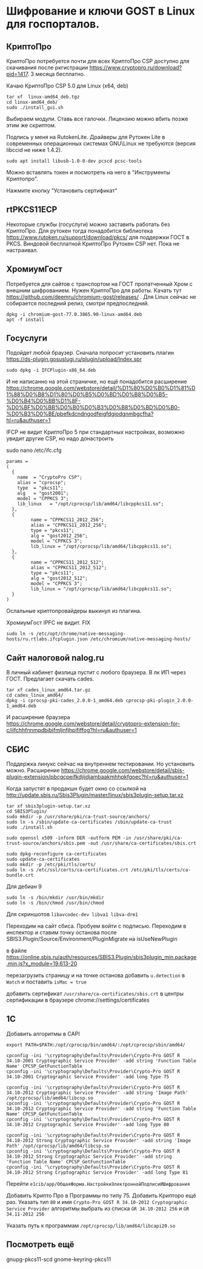 Шифрование и ключи GOST в Linux для госпорталов.
===

КриптоПро
---

КриптоПро потребуется почти для всех
КриптоПро CSP доступно для скачивания после ркгистрации https://www.cryptopro.ru/download?pid=1417. 3 месяца бесплатно.

Качаю КриптоПро CSP 5.0 для Linux (x64, deb)

```
tar xf  linux-amd64_deb.tgz 
cd linux-amd64_deb/
sudo ./install_gui.sh 
```

Выбираем модули. Ставь все галочки. Лицензию можно вбить позже этим же скриптом. 

Подпись у меня на RutokenLite. Драйверы для Рутокен Lite в современных операционных системах GNU\Linux не требуются (версия libccid не ниже 1.4.2). 

```
sudo apt install libusb-1.0-0-dev pcscd pcsc-tools
```

Можно вставлять токен и посмотреть на него в "Инструменты Криптопро".

Нажмите кнопку "Установить сертификат"




rtPKCS11ECP
---

Некоторые службы (госуслуги) можно заставить работать без КриптоПро. 
Для рутокен тогда понадобится библиотека https://www.rutoken.ru/support/download/pkcs/ для поддержки ГОСТ в PKCS.
Виндовой бесплатной КриптоПро Рутокен CSP нет. Пока не настраивал.



ХромиумГост
---


Потребуется для сайтов с транспортом на ГОСТ пропатченный Хром с внешним шифрованием. Нужен КриптоПро для работы.
Качать тут https://github.com/deemru/chromium-gost/releases/ . Для Linux сейчас не собирается последний релиз, смотри предпоследний.

```
dpkg -i chromium-gost-77.0.3865.90-linux-amd64.deb
apt -f install
```


Госуслуги
---

Подойдет любой браузер. Сначала попросит установить плагин https://ds-plugin.gosuslugi.ru/plugin/upload/Index.spr

```
sudo dpkg -i IFCPlugin-x86_64.deb 
```

И не написанно на этой страничке, но ещё понадобится расширение https://chrome.google.com/webstore/detail/%D1%80%D0%B0%D1%81%D1%88%D0%B8%D1%80%D0%B5%D0%BD%D0%B8%D0%B5-%D0%B4%D0%BB%D1%8F-%D0%BF%D0%BB%D0%B0%D0%B3%D0%B8%D0%BD%D0%B0-%D0%B3%D0%BE/pbefkdcndngodfeigfdgiodgnmbgcfha?hl=ru&authuser=1

IFCP не видит КриптоПро 5 при стандартных настройках, возможно увидит другие CSP, но надо донастроить


sudo nano /etc/ifc.cfg
```
params =
(
  {
    name  = "CryptoPro CSP";
    alias = "cprocsp";
    type  = "pkcs11";
    alg   = "gost2001";
    model = "CPPKCS 3";
    lib_linux   = "/opt/cprocsp/lib/amd64/libcppkcs11.so";
  },
  {
         name = "CPPKCS11_2012_256";
         alias = "CPPKCS11_2012_256";
         type = "pkcs11";
         alg = "gost2012_256";
         model = "CPPKCS 3";
         lib_linux = "/opt/cprocsp/lib/amd64/libcppkcs11.so";
  },
  {
         name = "CPPKCS11_2012_512";
         alias = "CPPKCS11_2012_512";
         type = "pkcs11";
         alg = "gost2012_512";
         model = "CPPKCS 3";
         lib_linux = "/opt/cprocsp/lib/amd64/libcppkcs11.so";
  }
)
```
Ослальные криптопровайдеры выкинул из плагина.

ХромиумГост IPFC не видит. FIX

```
sudo ln -s /etc/opt/chrome/native-messaging-hosts/ru.rtlabs.ifcplugin.json /etc/chromium/native-messaging-hosts/
```


Сайт налоговой nalog.ru
---

В личный кабинет физлица пустит с любого браузера. В лк ИП через ГОСТ.
Предлагает скачать cades.

```
tar xf cades_linux_amd64.tar.gz
cd cades_linux_amd64/
dpkg -i cprocsp-pki-cades_2.0.0-1_amd64.deb cprocsp-pki-plugin_2.0.0-1_amd64.deb
```

И расширение браузера https://chrome.google.com/webstore/detail/cryptopro-extension-for-c/iifchhfnnmpdbibifmljnfjhpififfog?hl=ru&authuser=1


СБИС
---

Поддержка линукс сейчас на внутреннем тестировании. Но установить можно. Расширение
https://chrome.google.com/webstore/detail/sbis-plugin-extension/pbcgcpeifkdjijdjambaakmhhpkfgoec?hl=ru&authuser=1

Когда запустят в продакшн будет окно со ссылкой на
http://update.sbis.ru/Sbis3Plugin/master/linux/sbis3plugin-setup.tar.xz

```
tar xf sbis3plugin-setup.tar.xz
cd SBIS3Plugin/
sudo mkdir -p /usr/share/pki/ca-trust-source/anchors/
sudo ln -s /sbin/update-ca-certificates /sbin/update-ca-trust
sudo ./install.sh

sudo openssl x509 -inform DER -outform PEM -in /usr/share/pki/ca-trust-source/anchors/sbis.pem -out /usr/share/ca-certificates/sbis.crt

sudo dpkg-reconfigure ca-certificates
sudo update-ca-certificates
sudo mkdir -p /etc/pki/tls/certs/
sudo ln -s /etc/ssl/certs/ca-certificates.crt /etc/pki/tls/certs/ca-bundle.crt
```

Для дебиан 9

```
sudo ln -s /bin/mkdir /usr/bin/mkdir
sudo ln -s /bin/chmod /usr/bin/chmod
```

Для скриншотов `libavcodec-dev libva1 libva-drm1`

Переходим на сайт сбиса. Пробуем войти с подписью.
Переходим в инспектор и ставим точку останова после SBIS3.Plugin/Source/Environment/PluginMigrate на isUseNewPlugin

в файле https://online.sbis.ru/auth/resources/SBIS3.Plugin/sbis3plugin_min.package.min.js?x_module=19.613-20

перезагрузить страницу и на точке останова добавить `u.detection` в `Watch` и поставить `isMac = true`

добавить сертификат `/usr/share/ca-certificates/sbis.crt` в центры сертификации в браузере chrome://settings/certificates  


1C
---

Добавить алгоритмы в CAPI
```
export PATH=$PATH:/opt/cprocsp/bin/amd64/:/opt/cprocsp/sbin/amd64/

cpconfig -ini '\cryptography\Defaults\Provider\Crypto-Pro GOST R 34.10-2001 Cryptographic Service Provider' -add string 'Function Table Name' CPCSP_GetFunctionTable
cpconfig -ini '\cryptography\Defaults\Provider\Crypto-Pro GOST R 34.10-2001 Cryptographic Service Provider' -add long Type 75

cpconfig -ini '\cryptography\Defaults\Provider\Crypto-Pro GOST R 34.10-2012 Cryptographic Service Provider' -add string 'Image Path' /opt/cprocsp/lib/amd64/libcsp.so
cpconfig -ini '\cryptography\Defaults\Provider\Crypto-Pro GOST R 34.10-2012 Cryptographic Service Provider' -add string 'Function Table Name' CPCSP_GetFunctionTable
cpconfig -ini '\cryptography\Defaults\Provider\Crypto-Pro GOST R 34.10-2012 Cryptographic Service Provider' -add long Type 80

cpconfig -ini '\cryptography\Defaults\Provider\Crypto-Pro GOST R 34.10-2012 Strong Cryptographic Service Provider' -add string 'Image Path' /opt/cprocsp/lib/amd64/libcsp.so
cpconfig -ini '\cryptography\Defaults\Provider\Crypto-Pro GOST R 34.10-2012 Strong Cryptographic Service Provider' -add string 'Function Table Name' CPCSP_GetFunctionTable
cpconfig -ini '\cryptography\Defaults\Provider\Crypto-Pro GOST R 34.10-2012 Strong Cryptographic Service Provider' -add long Type 81
```

Перейти `e1cib/app/ОбщаяФорма.НастройкиЭлектроннойПодписиИШифрования` 

Добавить Крипто Про в Программы по типу 75. Добавить Крипторо ещё раз. Указать тип `80` и имя `Crypto-Pro GOST R 34.10-2012 Cryptographic Service Provider` алгоритмы выбрать из списка `GR 34.10-2012 256` и `GR 34.11-2012 256`

Указать путь к программам `/opt/cprocsp/lib/amd64/libcapi20.so`


Посмотреть ещё
---

gnupg-pkcs11-scd
gnome-keyring-pkcs11
